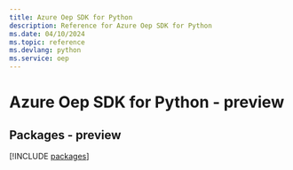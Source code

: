 ```yaml
---
title: Azure Oep SDK for Python
description: Reference for Azure Oep SDK for Python
ms.date: 04/10/2024
ms.topic: reference
ms.devlang: python
ms.service: oep
---
```

# Azure Oep SDK for Python - preview
## Packages - preview
[!INCLUDE [packages](oep-index.md)]